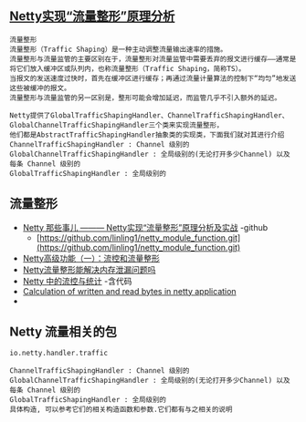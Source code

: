 ## [Netty实现“流量整形”原理分析](https://www.jianshu.com/p/bea1b4ea8402)
```
流量整形
流量整形（Traffic Shaping）是一种主动调整流量输出速率的措施。
流量整形与流量监管的主要区别在于，流量整形对流量监管中需要丢弃的报文进行缓存——通常是将它们放入缓冲区或队列内，也称流量整形（Traffic Shaping，简称TS）。
当报文的发送速度过快时，首先在缓冲区进行缓存；再通过流量计量算法的控制下“均匀”地发送这些被缓冲的报文。
流量整形与流量监管的另一区别是，整形可能会增加延迟，而监管几乎不引入额外的延迟。

Netty提供了GlobalTrafficShapingHandler、ChannelTrafficShapingHandler、GlobalChannelTrafficShapingHandler三个类来实现流量整形，
他们都是AbstractTrafficShapingHandler抽象类的实现类，下面我们就对其进行介绍
ChannelTrafficShapingHandler : Channel 级别的
GlobalChannelTrafficShapingHandler : 全局级别的(无论打开多少Channel) 以及 每条 Channel 级别的
GlobalTrafficShapingHandler : 全局级别的
```
## 流量整形
- [Netty 那些事儿 ——— Netty实现“流量整形”原理分析及实战](https://www.jianshu.com/p/bea1b4ea8402) -github
    - [https://github.com/linling1/netty_module_function.git](https://github.com/linling1/netty_module_function.git)
- [Netty高级功能（一）：流控和流量整形](https://www.jianshu.com/p/6c4a7cbbe2b5)
- [Netty流量整形能解决内存泄漏问题吗](https://www.sohu.com/a/144188030_684743)
- [Netty 中的流控与统计](https://emacsist.github.io/2018/04/26/netty-%E4%B8%AD%E7%9A%84%E6%B5%81%E6%8E%A7%E4%B8%8E%E7%BB%9F%E8%AE%A1/) -含代码
- [Calculation of written and read bytes in netty application](https://stackoverflow.com/questions/31771800/calculation-of-written-and-read-bytes-in-netty-application)
- []()

## Netty 流量相关的包
```
io.netty.handler.traffic

ChannelTrafficShapingHandler : Channel 级别的
GlobalChannelTrafficShapingHandler : 全局级别的(无论打开多少Channel) 以及 每条 Channel 级别的
GlobalTrafficShapingHandler : 全局级别的
具体构造, 可以参考它们的相关构造函数和参数.它们都有与之相关的说明
```
